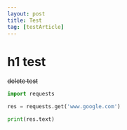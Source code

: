 ```yaml
---
layout: post
title: Test
tag: [testArticle] 
---
```


# h1 test

~~delete test~~

```python
import requests

res = requests.get('www.google.com')

print(res.text)

```



